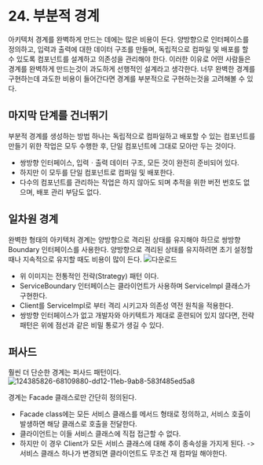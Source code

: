 # 24. 부분적 경계
아키텍처 경계를 완벽하게 만드는 데에는 많은 비용이 든다. 
양방향으로 인터페이스를 정의하고, 입력과 출력에 대한 데이터 구조를 만들며, 독립적으로 컴파일 및 배포를 할 수 있도록 컴포넌트를 설계하고 의존성을 관리해야 한다. 
이러한 이유로 어떤 사람들은 경계를 완벽하게 만드는것이 과도하게 선행적인 설계라고 생각한다. 
너무 완벽한 경계를 구현하는데 과도한 비용이 들어간다면 경계를 부분적으로 구현하는것을 고려해볼 수 있다.

## 마지막 단계를 건너뛰기
부분적 경계를 생성하는 방법 하나는 독립적으로 컴파일하고 배포할 수 있는 컴포넌트를 만들기 위한 작업은 모두 수행한 후, 단일 컴포넌트에 그대로 모아만 두는 것이다.
 - 쌍방향 인터페이스, 입력ㆍ출력 데이터 구조, 모든 것이 완전히 준비되어 있다.
 - 하지만 이 모두를 단일 컴포넌트로 컴파일 및 배포한다.
 - 다수의 컴포넌트를 관리하는 작업은 하지 않아도 되며 추적을 위한 버전 번호도 없으며, 배포 관리 부담도 없다.

## 일차원 경계
완벽한 형태의 아키텍처 경계는 양방향으로 격리된 상태를 유지해야 하므로 쌍방향 Boundary 인터페이스를 사용한다. 
양방향으로 격리된 상태를 유지하려면 초기 설정할 때나 지속적으로 유지할 때도 비용이 많이 든다.
![다운로드](https://user-images.githubusercontent.com/50142323/148881276-980e4df7-db9d-4834-83b9-cf9fe459a1e7.png) 
 - 위 이미지는 전통적인 전략(Strategy) 패턴 이다.
 - ServiceBoundary 인터페이스는 클라이언트가 사용하며 ServiceImpl 클래스가 구현한다.
 - Client를 ServiceImpl로 부터 격리 시키고자 의존성 역전 원칙을 적용한다.
 - 쌍방향 인터페이스가 없고 개발자와 아키텍트가 제대로 훈련되어 있지 않다면, 전략 패턴은 위에 점선과 같은 비밀 통로가 생길 수 있다.

## 퍼사드
훨씬 더 단순한 경계는 퍼사드 패턴이다.
![124385826-68109880-dd12-11eb-9ab8-583f485ed5a8](https://user-images.githubusercontent.com/50142323/148881713-281a1104-b24f-48ba-8cf1-4c7820c4a4c5.png) 
 
경계는 Facade 클래스로만 간단히 정의된다.
 - Facade class에는 모든 서비스 클래스를 메서드 형태로 정의하고, 서비스 호출이 발생하면 해당 클래스로 호출을 전달한다.
 - 클라이언트는 이들 서비스 클래스에 직접 접근할 수 없다.
 - 하지만 이 경우 Client가 모든 서비스 클래스에 대해 추이 종속성을 가지게 된다. -> 서비스 클래스 하나가 변경되면 클라이언트도 무조건 재 컴파일 해야한다.

